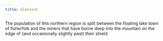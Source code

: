 ```yaml
---
title: Glenloch
---
```

The population of this northern region is split between the floating lake town of fisherfolk and the miners that have borne deep into the mountain on the edge of (and occasionally slightly past) their shield.